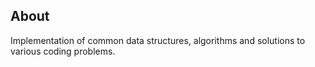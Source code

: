 ## About

Implementation of common data structures, algorithms and solutions to various coding problems.